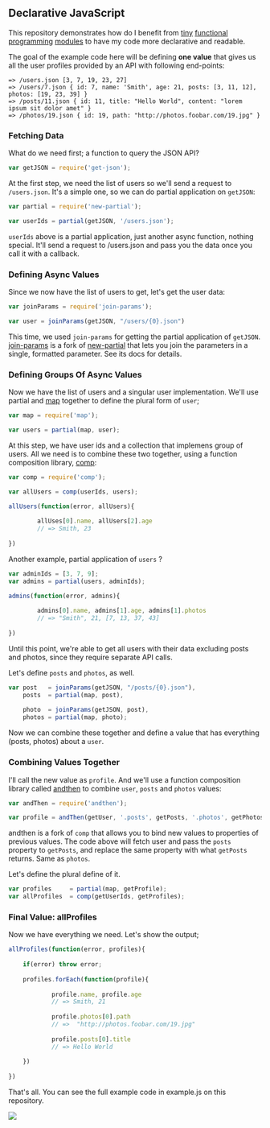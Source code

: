 ## Declarative JavaScript

This repository demonstrates how do I benefit from 
[tiny](http://npm.im/new-partial) 
[functional](http://npm.im/map)
[programming](http://npm.im/comp)
[modules](http://npm.im/and-then) to 
have my code more declarative and readable.

The goal of the example code here will be defining **one value** that gives us all the user profiles provided by an API with following end-points:

```
=> /users.json [3, 7, 19, 23, 27]
=> /users/7.json { id: 7, name: 'Smith', age: 21, posts: [3, 11, 12], photos: [19, 23, 39] } 
=> /posts/11.json { id: 11, title: "Hello World", content: "lorem ipsum sit dolor amet" }
=> /photos/19.json { id: 19, path: "http://photos.foobar.com/19.jpg" }
```

### Fetching Data

What do we need first; a function to query the JSON API?

```js
var getJSON = require('get-json');
```

At the first step, we need the list of users so we'll send a request to `/users.json`. 
It's a simple one, so we can do partial application on `getJSON`:

```js
var partial = require('new-partial');

var userIds = partial(getJSON, '/users.json');
```

`userIds` above is a partial application, just another async function, nothing special. It'll send a request to /users.json and
pass you the data once you call it with a callback.

### Defining Async Values

Since we now have the list of users to get, let's get the user data:

```js
var joinParams = require('join-params');

var user = joinParams(getJSON, "/users/{0}.json")
```

This time, we used `join-params` for getting the partial application of `getJSON`. 
[join-params](http://npm.im/join-params) is a fork of [new-partial](http://npm.im/new-partial)
that lets you join the parameters in a single, formatted parameter. See its docs for details.

### Defining Groups Of Async Values

Now we have the list of users and a singular user implementation. We'll use partial and [map](http://npm.im/users) together to
define the plural form of `user`;

```js
var map = require('map');

var users = partial(map, user);
```

At this step, we have user ids and a collection that implemens group of users. All we need is to combine these two together, using
a function composition library, [comp](http://npm.im/comp):

```js
var comp = require('comp');

var allUsers = comp(userIds, users);

allUsers(function(error, allUsers){
        
        allUses[0].name, allUsers[2].age
        // => Smith, 23
        
})

```

Another example, partial application of `users` ?

```js
var adminIds = [3, 7, 9];
var admins = partial(users, adminIds);

admins(function(error, admins){
        
        admins[0].name, admins[1].age, admins[1].photos
        // => "Smith", 21, [7, 13, 37, 43]
        
})
```

Until this point, we're able to get all users with their data excluding posts and photos, since they require
separate API calls.

Let's define `posts` and `photos`, as well.

```js
var post   = joinParams(getJSON, "/posts/{0}.json"),
    posts  = partial(map, post),
    
    photo  = joinParams(getJSON, post),
    photos = partial(map, photo);
```

Now we can combine these together and define a value that has everything (posts, photos) about a `user`.

### Combining Values Together

I'll call the new value as `profile`. And we'll use a function composition library called [andthen](http://npm.im/andthen)
to combine `user`, `posts` and `photos` values:

```js
var andThen = require('andthen');

var profile = andThen(getUser, '.posts', getPosts, '.photos', getPhotos);
```

andthen is a fork of `comp` that allows you to bind new values to properties of previous values.
The code above will fetch user and pass the `posts` property to `getPosts`, and replace the same property with what
`getPosts` returns. Same as `photos`.

Let's define the plural define of it.

```js
var profiles     = partial(map, getProfile);
var allProfiles  = comp(getUserIds, getProfiles);
```

### Final Value: allProfiles

Now we have everything we need. Let's show the output;

```js
allProfiles(function(error, profiles){
        
    if(error) throw error;
    
    profiles.forEach(function(profile){
            
            profile.name, profile.age
            // => Smith, 21
            
            profile.photos[0].path
            // =>  "http://photos.foobar.com/19.jpg"
            
            profile.posts[0].title
            // => Hello World
            
    })
        
})
```

That's all. You can see the full example code in example.js on this repository.

![](http://distilleryimage6.s3.amazonaws.com/b501b1409c1811e2af1622000a1fb845_7.jpg)
